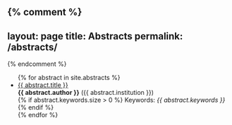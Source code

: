 {% comment %}
---
layout: page
title: Abstracts
permalink: /abstracts/
---
{% endcomment %}
<div class="home">
  <ul class="post-list">
    {% for abstract in site.abstracts %}
    <li class="abstract-list-entry"
        onclick='window.open("{{ abstract.url }}","_self")'>
      <a href="{{ abstract.url }}" class="title-link">
        {{ abstract.title }} </a> <br>
      <b>{{ abstract.author }}</b>
      ({{ abstract.institution }}) <br>
      {% if abstract.keywords.size > 0 %}
      Keywords: <i>{{ abstract.keywords }}</i>
      {% endif %}
    </li>
    {% endfor %}
  </ul>
</div>
